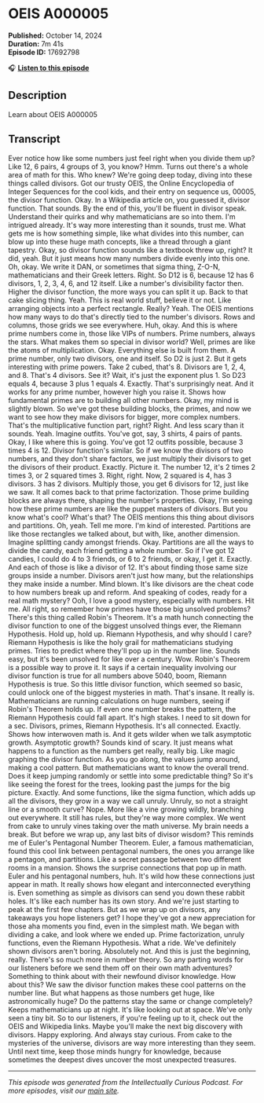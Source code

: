 # OEIS A000005

**Published:** October 14, 2024  
**Duration:** 7m 41s  
**Episode ID:** 17692798

🎧 **[Listen to this episode](https://intellectuallycurious.buzzsprout.com/2529712/episodes/17692798-oeis-a000005)**

## Description

Learn about OEIS A000005

## Transcript

Ever notice how like some numbers just feel right when you divide them up? Like 12, 6 pairs, 4 groups of 3, you know? Hmm. Turns out there's a whole area of math for this. Who knew? We're going deep today, diving into these things called divisors. Got our trusty OEIS, the Online Encyclopedia of Integer Sequences for the cool kids, and their entry on sequence us, 00005, the divisor function. Okay. In a Wikipedia article on, you guessed it, divisor function. That sounds. By the end of this, you'll be fluent in divisor speak. Understand their quirks and why mathematicians are so into them. I'm intrigued already. It's way more interesting than it sounds, trust me. What gets me is how something simple, like what divides into this number, can blow up into these huge math concepts, like a thread through a giant tapestry. Okay, so divisor function sounds like a textbook threw up, right? It did, yeah. But it just means how many numbers divide evenly into this one. Oh, okay. We write it DAN, or sometimes that sigma thing, Z-O-N, mathematicians and their Greek letters. Right. So D12 is 6, because 12 has 6 divisors, 1, 2, 3, 4, 6, and 12 itself. Like a number's divisibility factor then. Higher the divisor function, the more ways you can split it up. Back to that cake slicing thing. Yeah. This is real world stuff, believe it or not. Like arranging objects into a perfect rectangle. Really? Yeah. The OEIS mentions how many ways to do that's directly tied to the number's divisors. Rows and columns, those grids we see everywhere. Huh, okay. And this is where prime numbers come in, those like VIPs of numbers. Prime numbers, always the stars. What makes them so special in divisor world? Well, primes are like the atoms of multiplication. Okay. Everything else is built from them. A prime number, only two divisors, one and itself. So D2 is just 2. But it gets interesting with prime powers. Take 2 cubed, that's 8. Divisors are 1, 2, 4, and 8. That's 4 divisors. See it? Wait, it's just the exponent plus 1. So D23 equals 4, because 3 plus 1 equals 4. Exactly. That's surprisingly neat. And it works for any prime number, however high you raise it. Shows how fundamental primes are to building all other numbers. Okay, my mind is slightly blown. So we've got these building blocks, the primes, and now we want to see how they make divisors for bigger, more complex numbers. That's the multiplicative function part, right? Right. And less scary than it sounds. Yeah. Imagine outfits. You've got, say, 3 shirts, 4 pairs of pants. Okay, I like where this is going. You've got 12 outfits possible, because 3 times 4 is 12. Divisor function's similar. So if we know the divisors of two numbers, and they don't share factors, we just multiply their divisors to get the divisors of their product. Exactly. Picture it. The number 12, it's 2 times 2 times 3, or 2 squared times 3. Right, right. Now, 2 squared is 4, has 3 divisors. 3 has 2 divisors. Multiply those, you get 6 divisors for 12, just like we saw. It all comes back to that prime factorization. Those prime building blocks are always there, shaping the number's properties. Okay, I'm seeing how these prime numbers are like the puppet masters of divisors. But you know what's cool? What's that? The OEIS mentions this thing about divisors and partitions. Oh, yeah. Tell me more. I'm kind of interested. Partitions are like those rectangles we talked about, but with, like, another dimension. Imagine splitting candy amongst friends. Okay. Partitions are all the ways to divide the candy, each friend getting a whole number. So if I've got 12 candies, I could do 4 to 3 friends, or 6 to 2 friends, or okay, I get it. Exactly. And each of those is like a divisor of 12. It's about finding those same size groups inside a number. Divisors aren't just how many, but the relationships they make inside a number. Mind blown. It's like divisors are the cheat code to how numbers break up and reform. And speaking of codes, ready for a real math mystery? Ooh, I love a good mystery, especially with numbers. Hit me. All right, so remember how primes have those big unsolved problems? There's this thing called Robin's Theorem. It's a math hunch connecting the divisor function to one of the biggest unsolved things ever, the Riemann Hypothesis. Hold up, hold up. Riemann Hypothesis, and why should I care? Riemann Hypothesis is like the holy grail for mathematicians studying primes. Tries to predict where they'll pop up in the number line. Sounds easy, but it's been unsolved for like over a century. Wow. Robin's Theorem is a possible way to prove it. It says if a certain inequality involving our divisor function is true for all numbers above 5040, boom, Riemann Hypothesis is true. So this little divisor function, which seemed so basic, could unlock one of the biggest mysteries in math. That's insane. It really is. Mathematicians are running calculations on huge numbers, seeing if Robin's Theorem holds up. If even one number breaks the pattern, the Riemann Hypothesis could fall apart. It's high stakes. I need to sit down for a sec. Divisors, primes, Riemann Hypothesis. It's all connected. Exactly. Shows how interwoven math is. And it gets wilder when we talk asymptotic growth. Asymptotic growth? Sounds kind of scary. It just means what happens to a function as the numbers get really, really big. Like magic graphing the divisor function. As you go along, the values jump around, making a cool pattern. But mathematicians want to know the overall trend. Does it keep jumping randomly or settle into some predictable thing? So it's like seeing the forest for the trees, looking past the jumps for the big picture. Exactly. And some functions, like the sigma function, which adds up all the divisors, they grow in a way we call unruly. Unruly, so not a straight line or a smooth curve? Nope. More like a vine growing wildly, branching out everywhere. It still has rules, but they're way more complex. We went from cake to unruly vines taking over the math universe. My brain needs a break. But before we wrap up, any last bits of divisor wisdom? This reminds me of Euler's Pentagonal Number Theorem. Euler, a famous mathematician, found this cool link between pentagonal numbers, the ones you arrange like a pentagon, and partitions. Like a secret passage between two different rooms in a mansion. Shows the surprise connections that pop up in math. Euler and his pentagonal numbers, huh. It's wild how these connections just appear in math. It really shows how elegant and interconnected everything is. Even something as simple as divisors can send you down these rabbit holes. It's like each number has its own story. And we're just starting to peak at the first few chapters. But as we wrap up on divisors, any takeaways you hope listeners get? I hope they've got a new appreciation for those aha moments you find, even in the simplest math. We began with dividing a cake, and look where we ended up. Prime factorization, unruly functions, even the Riemann Hypothesis. What a ride. We've definitely shown divisors aren't boring. Absolutely not. And this is just the beginning, really. There's so much more in number theory. So any parting words for our listeners before we send them off on their own math adventures? Something to think about with their newfound divisor knowledge. How about this? We saw the divisor function makes these cool patterns on the number line. But what happens as those numbers get huge, like astronomically huge? Do the patterns stay the same or change completely? Keeps mathematicians up at night. It's like looking out at space. We've only seen a tiny bit. So to our listeners, if you're feeling up to it, check out the OEIS and Wikipedia links. Maybe you'll make the next big discovery with divisors. Happy exploring. And always stay curious. From cake to the mysteries of the universe, divisors are way more interesting than they seem. Until next time, keep those minds hungry for knowledge, because sometimes the deepest dives uncover the most unexpected treasures.

---
*This episode was generated from the Intellectually Curious Podcast. For more episodes, visit our [main site](https://intellectuallycurious.buzzsprout.com).*
